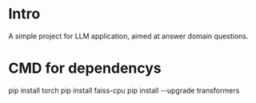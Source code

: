 # Intro
A simple project for LLM application, aimed at answer domain questions.




# CMD for dependencys
pip install torch
pip install faiss-cpu 
pip install --upgrade transformers
